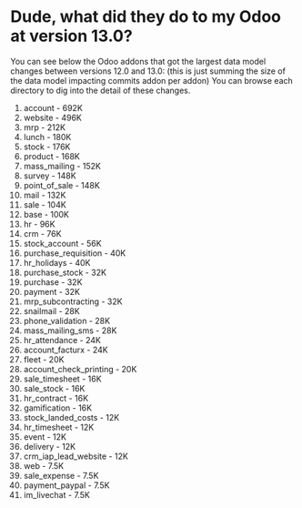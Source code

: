 # Dude, what did they do to my Odoo at version 13.0?

You can see below the Odoo addons that got the largest data model changes between versions 12.0 and 13.0:
(this is just summing the size of the data model impacting commits addon per addon)
You can browse each directory to dig into the detail of these changes.

1. account - 692K
2. website - 496K
3. mrp - 212K
4. lunch - 180K
5. stock - 176K
6. product - 168K
7. mass_mailing - 152K
8. survey - 148K
9. point_of_sale - 148K
10. mail - 132K
11. sale - 104K
12. base - 100K
13. hr - 96K
14. crm - 76K
15. stock_account - 56K
16. purchase_requisition - 40K
17. hr_holidays - 40K
18. purchase_stock - 32K
19. purchase - 32K
20. payment - 32K
21. mrp_subcontracting - 32K
22. snailmail - 28K
23. phone_validation - 28K
24. mass_mailing_sms - 28K
25. hr_attendance - 24K
26. account_facturx - 24K
27. fleet - 20K
28. account_check_printing - 20K
29. sale_timesheet - 16K
30. sale_stock - 16K
31. hr_contract - 16K
32. gamification - 16K
33. stock_landed_costs - 12K
34. hr_timesheet - 12K
35. event - 12K
36. delivery - 12K
37. crm_iap_lead_website - 12K
38. web - 7.5K
39. sale_expense - 7.5K
40. payment_paypal - 7.5K
41. im_livechat - 7.5K
